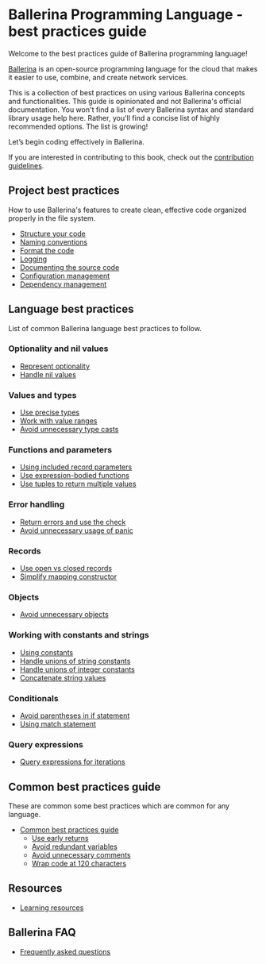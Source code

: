 # Ballerina Programming Language - best practices guide

Welcome to the best practices guide of Ballerina programming language!

[Ballerina](https://ballerina.io/) is an open-source programming language for the cloud that makes it easier to use, combine, and create network services. 

This is a collection of best practices on using various Ballerina concepts and functionalities. This guide is opinionated and not Ballerina's official documentation. You won't find a list of every Ballerina syntax and standard library usage help here. Rather, you'll find a concise list of highly recommended options.  The list is growing!

Let’s begin coding effectively in Ballerina.

If you are interested in contributing to this book, check out the [contribution guidelines](https://github.com/learn-ballerina/learn-ballerina.github.io/blob/main/CONTRIBUTING.md).

## Project best practices

How to use Ballerina's features to create clean, effective code organized properly in the file system.  

- [Structure your code](best_practices/structure_your_code.md)
- [Naming conventions](best_practices/naming_conventions.md)
- [Format the code](best_practices/format_the_code.md)
- [Logging](best_practices/logging.md)
- [Documenting the source code](best_practices/documenting_the_source_code.md)
- [Configuration management](best_practices/configuration_management.md)
- [Dependency management](best_practices/dependency_management.md)

## Language best practices

List of common Ballerina language best practices to follow.

### Optionality and nil values

- [Represent optionality](best_practices/represent_optionality.md)
- [Handle nil values](best_practices/handle_nil_values.md)

### Values and types

- [Use precise types](best_practices/use_precise_types.md)
- [Work with value ranges](best_practices/value_ranges.md)
- [Avoid unnecessary type casts](best_practices/avoid_unnecessary_type_casts.md)

### Functions and parameters

- [Using included record parameters](best_practices/included_record_params.md)
- [Use expression-bodied functions](best_practices/expression_bodied_func.md)
- [Use tuples to return multiple values](best_practices/use_tuple_to_return_multiple_values.md)

### Error handling

- [Return errors and use the check](best_practices/return_errors_and_use_check.md)
- [Avoid unnecessary usage of panic](best_practices/avoid_unnecessary_panic.md)

### Records

- [Use open vs closed records](best_practices/use_open_vs_closed_records.md)
- [Simplify mapping constructor](best_practices/mapping_constructors.md)

### Objects

- [Avoid unnecessary objects](best_practices/avoid_unnecessary_objects.md)

### Working with constants and strings

- [Using constants](best_practices/constants.md)
- [Handle unions of string constants](best_practices/string_unions.md)
- [Handle unions of integer constants](best_practices/int_unions.md)
- [Concatenate string values](best_practices/string_concat.md)

### Conditionals

- [Avoid parentheses in if statement](best_practices/avoid_parentheses.md)
- [Using match statement](best_practices/using_match_statement.md)

### Query expressions

- [Query expressions for iterations](best_practices/using_query_expressions_for_iterations.md)

## Common best practices guide

These are common some best practices which are common for any language. 

- [Common best practices guide](best_practices/common_best_practices.md)
    - [Use early returns](best_practices/early_returns.md)
    - [Avoid redundant variables](best_practices/avoid_redundant_variables.md)
    - [Avoid unnecessary comments](best_practices/avoid_unnecessary_comments.md)
    - [Wrap code at 120 characters](best_practices/wrap_code.md)

## Resources

- [Learning resources](https://learn-ballerina.github.io/resources/index.html)

## Ballerina FAQ 

- [Frequently asked questions](faq.md)

